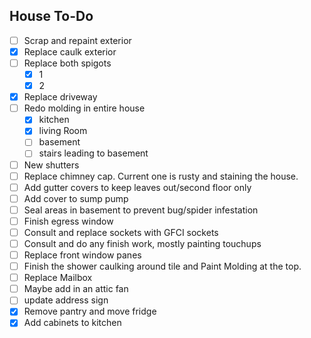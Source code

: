 ## House To-Do

- [ ] Scrap and repaint exterior
- [x] Replace caulk exterior
- [ ] Replace both spigots
  - [x] 1
  - [x] 2
- [x] Replace driveway
- [ ] Redo molding in entire house
  - [x] kitchen
  - [x] living Room
  - [ ] basement
  - [ ] stairs leading to basement
- [ ] New shutters
- [ ] Replace chimney cap. Current one is rusty and staining the house.
- [ ] Add gutter covers to keep leaves out/second floor only
- [ ] Add cover to sump pump
- [ ] Seal areas in basement to prevent bug/spider infestation
- [ ] Finish egress window
- [ ] Consult and replace sockets with GFCI sockets
- [ ] Consult and do any finish work, mostly painting touchups
- [ ] Replace front window panes
- [ ] Finish the shower caulking around tile and Paint Molding at the top.
- [ ] Replace Mailbox
- [ ] Maybe add in an attic fan
- [ ] update address sign
- [x] Remove pantry and move fridge
- [x] Add cabinets to kitchen
